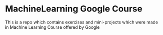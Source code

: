 # MachineLearning Google Course
This is a repo which contains exercises and mini-projects which were made in
Machine Learning Course offered by Google
